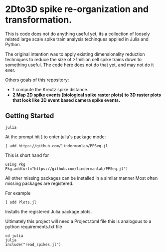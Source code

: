 # 2Dto3D spike re-organization and transformation.

This is code does not do anything useful yet, its a collection of loosely related large scale spike train analysis techinques applied in Julia and Python.

The original intention was to apply existing dimensionality reduction techniques to reduce the size of >1million cell spike trains down to something useful. The code here does not do that yet, and may not do it ever.

Others goals of this repository:
* 1 compute the Kreutz spike distance.
* **2 Map 2D spike events (biological spike raster plots) to 3D raster plots that look like 3D event based camera spike events.** 

## Getting Started

```
julia
```
At the prompt hit ] to enter julia's package mode:
```
] add https://github.com/lindermanlab/PPSeq.jl
```
This is short hand for
```
using Pkg
Pkg.add(url="https://github.com/lindermanlab/PPSeq.jl")
```

All other missing packages can be installed in a similar manner
Most often missing packages are registered.

For example 

```
] add Plots.jl
```
Installs the registered Julia package plots.

Ultimately this project will need a Project.toml file this is analogous to a 
python requirements.txt file

```
cd julia
julia
include("read_spikes.jl")
```
